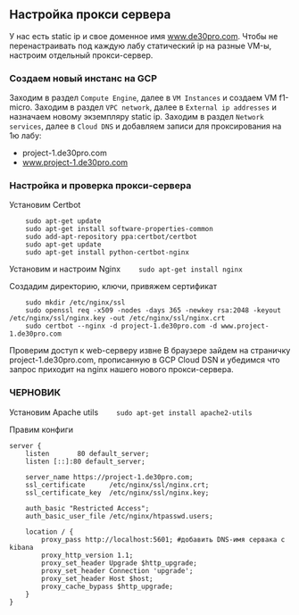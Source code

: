 ## Настройка прокси сервера
У нас есть static ip и свое доменное имя www.de30pro.com. Чтобы не перенастраивать под каждую лабу статический ip на разные VM-ы, настроим отдельный прокси-сервер.

### Создаем новый инстанс на GCP
Заходим в раздел `Compute Engine`, далее в `VM Instances` и создаем VM f1-micro.
Заходим в раздел `VPC network`, далее в `External ip addresses` и назначаем новому экземпляру static ip.
Заходим в раздел `Network services`,  далее в `Cloud DNS` и добавляем записи для проксирования на 1ю лабу:
- project-1.de30pro.com
- www.project-1.de30pro.com

### Настройка и проверка прокси-сервера
Установим Certbot
```
    sudo apt-get update
    sudo apt-get install software-properties-common
    sudo add-apt-repository ppa:certbot/certbot
    sudo apt-get update
    sudo apt-get install python-certbot-nginx
```

Установим и настроим Nginx
```    sudo apt-get install nginx```

Создадим директорию, ключи, привяжем сертификат
```
    sudo mkdir /etc/nginx/ssl
    sudo openssl req -x509 -nodes -days 365 -newkey rsa:2048 -keyout /etc/nginx/ssl/nginx.key -out /etc/nginx/ssl/nginx.crt
    sudo certbot --nginx -d project-1.de30pro.com -d www.project-1.de30pro.com
```

Проверим доступ к web-серверу извне
В браузере зайдем на страничку project-1.de30pro.com, прописанную в GCP Cloud DSN и убедимся что запрос приходит на nginx нашего нового прокси-сервера.

### ЧЕРНОВИК

Установим Apache utils
```    sudo apt-get install apache2-utils```

Правим конфиги
```
server {
    listen       80 default_server;
    listen [::]:80 default_server;

    server_name https://project-1.de30pro.com;
    ssl_certificate      /etc/nginx/ssl/nginx.crt;
    ssl_certificate_key  /etc/nginx/ssl/nginx.key;

    auth_basic "Restricted Access";
    auth_basic_user_file /etc/nginx/htpasswd.users;

    location / {
        proxy_pass http://localhost:5601; #добавить DNS-имя сервака с kibana
        proxy_http_version 1.1;
        proxy_set_header Upgrade $http_upgrade;
        proxy_set_header Connection 'upgrade';
        proxy_set_header Host $host;
        proxy_cache_bypass $http_upgrade;
    }
}
```
